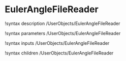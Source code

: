<!-- MOOSE Documentation Stub: Remove this when content is added. -->

# EulerAngleFileReader

!syntax description /UserObjects/EulerAngleFileReader

!syntax parameters /UserObjects/EulerAngleFileReader

!syntax inputs /UserObjects/EulerAngleFileReader

!syntax children /UserObjects/EulerAngleFileReader

